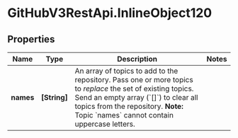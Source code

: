 # GitHubV3RestApi.InlineObject120

## Properties

Name | Type | Description | Notes
------------ | ------------- | ------------- | -------------
**names** | **[String]** | An array of topics to add to the repository. Pass one or more topics to _replace_ the set of existing topics. Send an empty array (&#x60;[]&#x60;) to clear all topics from the repository. **Note:** Topic &#x60;names&#x60; cannot contain uppercase letters. | 


